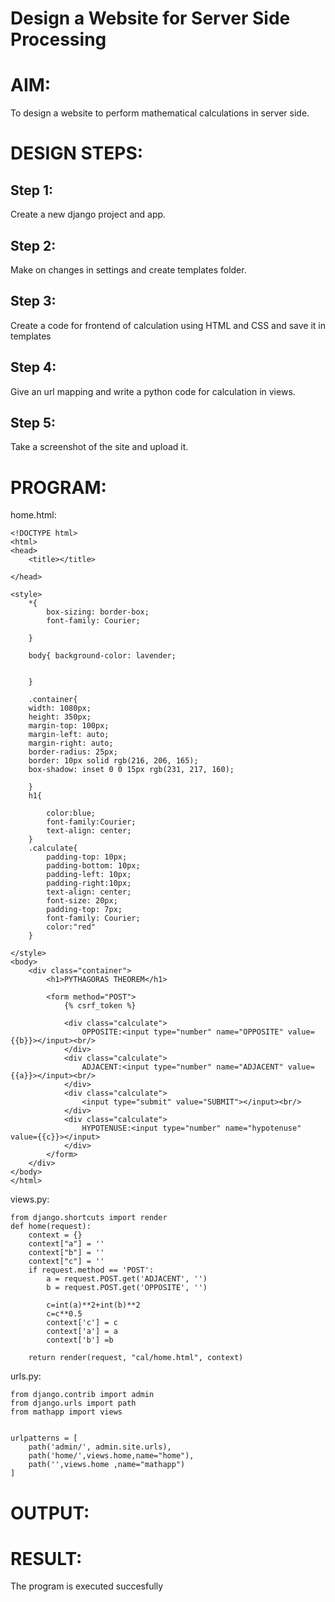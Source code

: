 # Design a Website for Server Side Processing

# AIM:

To design a website to perform mathematical calculations in server side.

# DESIGN STEPS:

## Step 1:
Create a new django project and app.


## Step 2:
Make on changes in settings and create templates folder.


## Step 3:
Create a code for frontend of calculation using HTML and CSS and save it in templates


## Step 4:
Give an url mapping and write a python code for calculation in views.


## Step 5:
Take a screenshot of the site and upload it.


# PROGRAM:
home.html:
```
<!DOCTYPE html>
<html>
<head>
    <title></title>

</head>

<style>
    *{
        box-sizing: border-box;
        font-family: Courier;
        
    }

    body{ background-color: lavender;
    
    
    }

    .container{
    width: 1080px;
    height: 350px;
    margin-top: 100px;
    margin-left: auto;
    margin-right: auto;
    border-radius: 25px;
    border: 10px solid rgb(216, 206, 165);
    box-shadow: inset 0 0 15px rgb(231, 217, 160);
    
    }
    h1{

        color:blue;
        font-family:Courier;
        text-align: center;
    }
    .calculate{
        padding-top: 10px;
        padding-bottom: 10px;
        padding-left: 10px;
        padding-right:10px;
        text-align: center;
        font-size: 20px;
        padding-top: 7px;
        font-family: Courier;
        color:"red"
    }

</style>
<body>
    <div class="container">
        <h1>PYTHAGORAS THEOREM</h1>

        <form method="POST">
            {% csrf_token %}

            <div class="calculate">
                OPPOSITE:<input type="number" name="OPPOSITE" value={{b}}></input><br/>
            </div>
            <div class="calculate">
                ADJACENT:<input type="number" name="ADJACENT" value={{a}}></input><br/>
            </div>
            <div class="calculate">
                <input type="submit" value="SUBMIT"></input><br/>
            </div>
            <div class="calculate"> 
                HYPOTENUSE:<input type="number" name="hypotenuse" value={{c}}></input>
            </div>
        </form>
    </div>
</body>
</html>
```
views.py:
```
from django.shortcuts import render
def home(request):
    context = {}
    context["a"] = ''
    context["b"] = ''
    context["c"] = ''
    if request.method == 'POST':
        a = request.POST.get('ADJACENT', '')
        b = request.POST.get('OPPOSITE', '')

        c=int(a)**2+int(b)**2
        c=c**0.5
        context['c'] = c
        context['a'] = a
        context['b'] =b

    return render(request, "cal/home.html", context)
```
urls.py:
```
from django.contrib import admin
from django.urls import path
from mathapp import views


urlpatterns = [
    path('admin/', admin.site.urls),
    path('home/',views.home,name="home"),
    path('',views.home ,name="mathapp")
]
```

# OUTPUT:

# RESULT:

The program is executed succesfully
